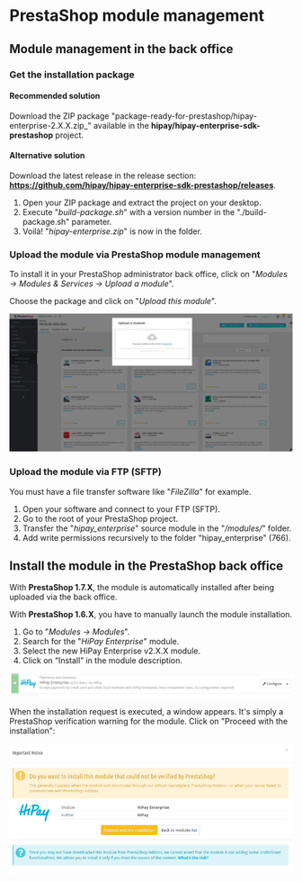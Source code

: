 # PrestaShop module management

## Module management in the back office

### Get the installation package

#### Recommended solution

Download the ZIP package "package-ready-for-prestashop/hipay-enterprise-2.X.X.zip_" available in the **hipay/hipay-enterprise-sdk-prestashop** project.

#### Alternative solution

Download the latest release in the release section: **https://github.com/hipay/hipay-enterprise-sdk-prestashop/releases**.

1. Open your ZIP package and extract the project on your desktop.
2. Execute "_build-package.sh_" with a version number in the "./build-package.sh" parameter.
4. Voilà! "_hipay-enterprise.zip_" is now in the folder.

### Upload the module via PrestaShop module management

To install it in your PrestaShop administrator back office, click on "_Modules -> Modules & Services -> Upload a module_".

Choose the package and click on "_Upload this module_".

![legend](images/upload-module.png)

### Upload the module via FTP (SFTP)

You must have a file transfer software like "_FileZilla_" for example.

1. Open your software and connect to your FTP (SFTP).
2. Go to the root of your PrestaShop project.
3. Transfer the "_hipay_enterprise_" source module in the "_/modules/_" folder.
4. Add write permissions recursively to the folder "hipay_enterprise" (766).

## Install the module in the PrestaShop back office 

With **PrestaShop 1.7.X**, the module is automatically installed after being uploaded via the back office.

With **PrestaShop 1.6.X**, you have to manually launch the module installation.

1. Go to "_Modules -> Modules_". 
2. Search for the "_HiPay Enterprise_" module.
3. Select the new HiPay Enterprise v2.X.X module.
3. Click on “Install” in the module description.

![legend](images/list-module-hipay-1.png)

When the installation request is executed, a window appears. It's simply a PrestaShop verification warning for the module. Click on "Proceed with the installation":

![legend](images/list-module-hipay-2.png)


